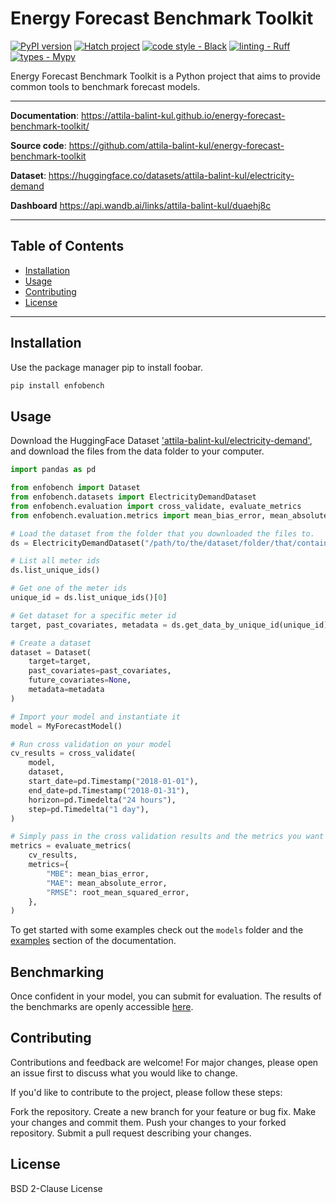 # Energy  Forecast Benchmark Toolkit

[![PyPI version](https://badge.fury.io/py/enfobench.svg)](https://badge.fury.io/py/enfobench)
[![Hatch project](https://img.shields.io/badge/%F0%9F%A5%9A-Hatch-4051b5.svg)](https://github.com/pypa/hatch)
[![code style - Black](https://img.shields.io/badge/code%20style-black-000000.svg)](https://github.com/psf/black)
[![linting - Ruff](https://img.shields.io/endpoint?url=https://raw.githubusercontent.com/charliermarsh/ruff/main/assets/badge/v0.json)](https://github.com/charliermarsh/ruff)
[![types - Mypy](https://img.shields.io/badge/types-Mypy-blue.svg)](https://github.com/python/mypy)

Energy Forecast Benchmark Toolkit is a Python project that aims to provide common tools to
benchmark forecast models.

---

**Documentation**: https://attila-balint-kul.github.io/energy-forecast-benchmark-toolkit/

**Source code**: https://github.com/attila-balint-kul/energy-forecast-benchmark-toolkit

**Dataset**: https://huggingface.co/datasets/attila-balint-kul/electricity-demand

**Dashboard** https://api.wandb.ai/links/attila-balint-kul/duaehj8c

---

## Table of Contents

- [Installation](#installation)
- [Usage](#usage)
- [Contributing](#contributing)
- [License](#license)

---

## Installation

Use the package manager pip to install foobar.

```bash
pip install enfobench
```

## Usage

Download the HuggingFace Dataset ['attila-balint-kul/electricity-demand'](https://huggingface.co/datasets/attila-balint-kul/electricity-demand),
and download the files from the data folder to your computer.

```python
import pandas as pd

from enfobench import Dataset
from enfobench.datasets import ElectricityDemandDataset
from enfobench.evaluation import cross_validate, evaluate_metrics
from enfobench.evaluation.metrics import mean_bias_error, mean_absolute_error, root_mean_squared_error

# Load the dataset from the folder that you downloaded the files to.
ds = ElectricityDemandDataset("/path/to/the/dataset/folder/that/contains/all/subsets")

# List all meter ids
ds.list_unique_ids()

# Get one of the meter ids
unique_id = ds.list_unique_ids()[0]

# Get dataset for a specific meter id
target, past_covariates, metadata = ds.get_data_by_unique_id(unique_id)

# Create a dataset
dataset = Dataset(
    target=target,
    past_covariates=past_covariates,
    future_covariates=None,
    metadata=metadata
)

# Import your model and instantiate it
model = MyForecastModel()

# Run cross validation on your model
cv_results = cross_validate(
    model,
    dataset,
    start_date=pd.Timestamp("2018-01-01"),
    end_date=pd.Timestamp("2018-01-31"),
    horizon=pd.Timedelta("24 hours"),
    step=pd.Timedelta("1 day"),
)

# Simply pass in the cross validation results and the metrics you want to evaluate.
metrics = evaluate_metrics(
    cv_results,
    metrics={
        "MBE": mean_bias_error,
        "MAE": mean_absolute_error,
        "RMSE": root_mean_squared_error,
    },
)
```

To get started with some examples check out the `models` folder and the [examples](https://attila-balint-kul.github.io/energy-forecast-benchmark-toolkit/examples) section of the documentation.

## Benchmarking

Once confident in your model, you can submit for evaluation.
The results of the benchmarks are openly accessible [here](https://api.wandb.ai/links/attila-balint-kul/duaehj8c
).


## Contributing

Contributions and feedback are welcome! For major changes, please open an issue first to discuss
what you would like to change.

If you'd like to contribute to the project, please follow these steps:

Fork the repository.
Create a new branch for your feature or bug fix.
Make your changes and commit them.
Push your changes to your forked repository.
Submit a pull request describing your changes.

## License

BSD 2-Clause License
